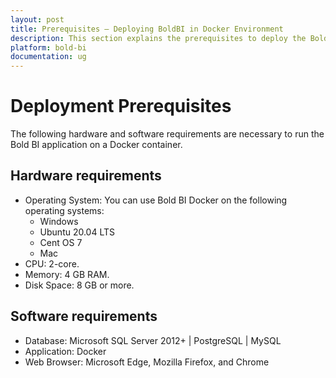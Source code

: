 ```yaml
---
layout: post
title: Prerequisites – Deploying BoldBI in Docker Environment
description: This section explains the prerequisites to deploy the Bold BI server application in the docker environment.
platform: bold-bi
documentation: ug
---
```


# Deployment Prerequisites

The following hardware and software requirements are necessary to run the Bold BI application on a Docker container.

## Hardware requirements

* Operating System: You can use Bold BI Docker on the following operating systems: 
  * Windows
  * Ubuntu 20.04 LTS
  * Cent OS 7
  * Mac
* CPU: 2-core.
* Memory: 4 GB RAM.
* Disk Space: 8 GB or more.

## Software requirements

* Database: Microsoft SQL Server 2012+ | PostgreSQL | MySQL
* Application: Docker
* Web Browser: Microsoft Edge, Mozilla Firefox, and Chrome
